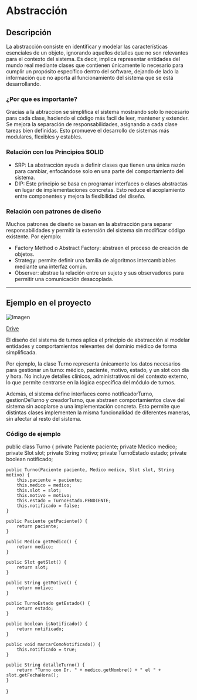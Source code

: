 # Abstracción

## Descripción 
La abstracción consiste en identificar y modelar las características esenciales de un objeto, ignorando aquellos detalles que no son relevantes para el contexto del sistema. Es decir, implica representar entidades del mundo real mediante clases que contienen únicamente lo necesario para cumplir un propósito específico dentro del software, dejando de lado la información que no aporta al funcionamiento del sistema que se está desarrollando.
### ¿Por que es importante?
Gracias a la abtraccion se simplifica el sistema mostrando solo lo necesario para cada clase, haciendo el código más facil de leer, mantener y extender. Se mejora la separación de responsabilidades, asignando a cada clase tareas bien definidas. Esto promueve el desarrollo de sistemas más modulares, flexibles y estables.
### Relación con los Principios SOLID
- SRP: La abstracción ayuda a definir clases que tienen una única razón para cambiar, enfocándose solo en una parte del comportamiento del sistema.
- DIP: Este principio se basa en programar interfaces o clases abstractas en lugar de implementaciones concretas. Esto reduce el acoplamiento entre componentes y mejora la flexibilidad del diseño.
### Relación con patrones de diseño
Muchos patrones de diseño se basan en la abstracción para separar responsabilidades y permitir la extensión del sistema sin modificar código existente. Por ejemplo:

- Factory Method o Abstract Factory: abstraen el proceso de creación de objetos.
- Strategy: permite definir una familia de algoritmos intercambiables mediante una interfaz común.
- Observer: abstrae la relación entre un sujeto y sus observadores para permitir una comunicación desacoplada.

---

## Ejemplo en el proyecto

![Imagen](https://drive.google.com/uc?export=view&id=1fbZBMvx-B4QPKf2u4PReQkCcCRTiVHRe)

[Drive](https://drive.google.com/file/d/1fbZBMvx-B4QPKf2u4PReQkCcCRTiVHRe/view?usp=sharing)

El diseño del sistema de turnos aplica el principio de abstracción al modelar entidades y comportamientos relevantes del dominio médico de forma simplificada.

Por ejemplo, la clase Turno representa únicamente los datos necesarios para gestionar un turno: médico, paciente, motivo, estado, y un slot con día y hora.
No incluye detalles clínicos, administrativos ni del contexto externo, lo que permite centrarse en la lógica específica del módulo de turnos.

Además, el sistema define interfaces como notificadorTurno, gestionDeTurno y creadorTurno, que abstraen comportamientos clave del sistema sin acoplarse a una implementación concreta. Esto permite que distintas clases implementen la misma funcionalidad de diferentes maneras, sin afectar al resto del sistema.

### Código de ejemplo

public class Turno {
    private Paciente paciente;
    private Medico medico;
    private Slot slot;
    private String motivo;
    private TurnoEstado estado;
    private boolean notificado;

    public Turno(Paciente paciente, Medico medico, Slot slot, String motivo) {
        this.paciente = paciente;
        this.medico = medico;
        this.slot = slot;
        this.motivo = motivo;
        this.estado = TurnoEstado.PENDIENTE;
        this.notificado = false;
    }

    public Paciente getPaciente() {
        return paciente;
    }

    public Medico getMedico() {
        return medico;
    }

    public Slot getSlot() {
        return slot;
    }

    public String getMotivo() {
        return motivo;
    }

    public TurnoEstado getEstado() {
        return estado;
    }

    public boolean isNotificado() {
        return notificado;
    }

    public void marcarComoNotificado() {
        this.notificado = true;
    }

    public String detalleTurno() {
        return "Turno con Dr. " + medico.getNombre() + " el " + slot.getFechaHora();
    }
}
